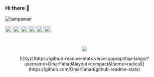 ### Hi there 👋

<p align="left"> <img src="https://komarev.com/ghpvc/?username=OmarFahad&label=Views&color=blue&style=plastic" alt="iampawan" /> </p>



<a href="https://twitter.com/Omar0x01">
  <img align="left" alt="Omar's Twitter" width="22px" src="https://cdn.jsdelivr.net/npm/simple-icons@v3/icons/twitter.svg" />
</a>
<!-- 
<a href="https://linkedin.com/in/imthepk">
  <img align="left" alt="Omar0x01's Linkdein" width="22px" src="https://cdn.jsdelivr.net/npm/simple-icons@v3/icons/linkedin.svg" />
</a>
-->
<a href="https://github.com/OmarFahad">
  <img align="left" alt="Omar's Github" width="22px" src="https://cdn.jsdelivr.net/npm/simple-icons@v3/icons/github.svg" />
</a>
<a href="https://t.me/msfv3nom">
  <img align="left" alt="Omar's Telegram" width="22px" src="https://cdn.jsdelivr.net/npm/simple-icons@v3/icons/telegram.svg" />
</a>
<a href="https://instagram.com/Omar0x01/">
  <img align="left" alt="Omar's Instagram" width="22px" src="https://cdn.jsdelivr.net/npm/simple-icons@v3/icons/instagram.svg" />
</a>
<a href="https://www.facebook.com/Omar0x01/">
  <img align="left" alt="Omar's Facebook" width="22px" src="https://cdn.jsdelivr.net/npm/simple-icons@v3/icons/facebook.svg" />
</a>
<a href="https://www.youtube.com/channel/UCQ_92rYu_JUN7hiSb_v1AZw/">
  <img align="left" alt="Pawan's Youtube" width="22px" src="https://cdn.jsdelivr.net/npm/simple-icons@v3/icons/youtube.svg" />
</a>

<br/>
<br/>

<!--
**omarfahad/omarfahad** is a ✨ _special_ ✨ repository because its `README.md` (this file) appears on your GitHub profile.

Here are some ideas to get you started:

- 🔭 I’m currently working on ...
- 🌱 I’m currently learning ...
- 👯 I’m looking to collaborate on ...
- 🤔 I’m looking for help with ...
- 💬 Ask me about ...
- 📫 How to reach me: ...
- 😄 Pronouns: ...
- ⚡ Fun fact: ...
-->

<br>
<p align="center">
 <img src="https://github-readme-stats.vercel.app/api?username=OmarFahad&show_icons=true&theme=radical&cache_seconds=3000&hide=contribs&include_all_commits=true&count_private=true&show_owner=true&layout=compact&hide_border=true&custom_title=GITHUB+STATUS:">
</p>

<p align="center">
[![Xyz](https://github-readme-stats.vercel.app/api/top-langs/?username=OmarFahad&layout=compact&theme=radical)](https://github.com/OmarFahad/github-readme-stats)
</p>
